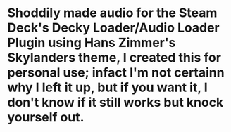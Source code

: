 # Shoddily made audio for the Steam Deck's Decky Loader/Audio Loader Plugin using Hans Zimmer's Skylanders theme, I created this for personal use; infact I'm not certainn why I left it up, but if you want it, I don't know if it still works but knock yourself out.
